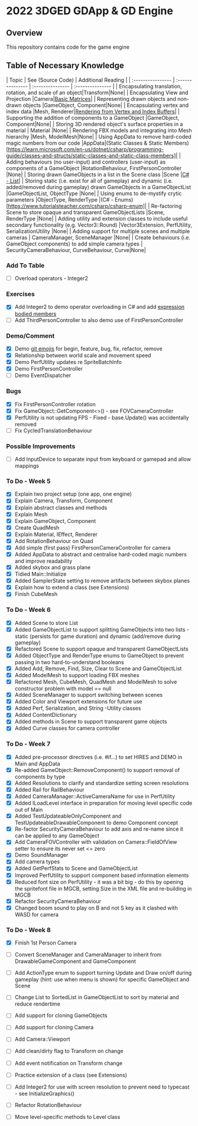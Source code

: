 # 2022 3DGED GDApp & GD Engine

## Overview ##
This repository contains code for the game engine

## Table of Necessary Knowledge ##
| Topic | See (Source Code) | Additional Reading |
| :---------------- | :--------------- | :--------------- | :--------------- | 
| Encapsulating translation, rotation, and scale of an object|Transform|None|
| Encapsulating View and Projection |Camera|[Basic Matrices](http://rbwhitaker.wikidot.com/monogame-basic-matrices)|
| Representing drawn objects and non-drawn objects |GameObject, Component|None|
| Encapsulating vertex and index data |Mesh, Renderer|[Rendering from Vertex and Index Buffers](https://learn.microsoft.com/en-us/windows/win32/direct3d9/rendering-from-vertex-and-index-buffers)|
| Supporting the addition of components to a GameObject |GameObject, Component|None|
| Storing 3D rendered object's surface properties in a material | Material |None|
| Rendering FBX models and integrating into Mesh hierarchy |Mesh, ModelMesh|None|
| Using AppData to remove hard-coded magic numbers from our code |AppData|(Static Classes & Static Members)[https://learn.microsoft.com/en-us/dotnet/csharp/programming-guide/classes-and-structs/static-classes-and-static-class-members]|
| Adding behaviours (no user-input) and controllers (user-input) as components of a GameObject |RotationBehaviour, FirstPersonController |None|
| Storing drawn GameObjects in a list in the Scene class |Scene |[C# - List](https://www.tutorialsteacher.com/csharp/csharp-list)|
| Storing static (i.e. exist for all of gameplay) and dynamic (i.e. added/removed during gameplay) drawn GameObjects in a GameObjectList |GameObjectList, ObjectType |None|
| Using enums to de-mystify crytic parameters |ObjectType, RenderType |(C# - Enums)[https://www.tutorialsteacher.com/csharp/csharp-enum]|
| Re-factoring Scene to store opaque and transparent GameObjectLists |Scene, RenderType |None|
| Adding utility and extension classes to include useful secondary functionality (e.g. Vector3::Round) |Vector3Extension, PerfUtility, SerializationUtility |None|
| Adding support for multiple scenes and multiple cameras | CameraManager, SceneManager |None|
| Create behaviours (i.e. GameObject components) to add simple camera types | SecurityCameraBehaviour, CurveBehaviour, Curve|None|

### Add To Table
- [ ] Overload operators - Integer2

### Exercises
- [x] Add Integer2 to demo operator overloading in C# and add [expression bodied members](https://learn.microsoft.com/en-us/dotnet/csharp/programming-guide/statements-expressions-operators/expression-bodied-members)
- [ ] Add ThirdPersonController to also demo use of FirstPersonController

### Demo/Comment
- [x] Demo [git emojis](https://gitmoji.dev/) for begin, feature, bug, fix, refactor, remove
- [x] Relationship between world scale and movement speed
- [x] Demo PerfUtility updates re SpriteBatchInfo
- [x] Demo FirstPersonController
- [ ] Demo EventDispatcher

### Bugs
- [x] Fix FirstPersonController rotation
- [x] Fix GameObject::GetComponent<>() - see FOVCameraController
- [x] PerfUtility is not updating FPS - Fixed - base.Update() was accidentally removed
- [ ] Fix CycledTranslationBehaviour

### Possible Improvements
- [ ] Add InputDevice to separate input from keyboard or gamepad and allow mappings

### To Do - Week 5
- [x] Explain two project setup (one app, one engine)
- [x] Explain Camera, Transform, Component
- [x] Explain abstract classes and methods
- [x] Explain Mesh
- [x] Explain GameObject, Component
- [x] Create QuadMesh
- [x] Explain Material, IEffect, Renderer
- [x] Add RotationBehaviour on Quad
- [x] Add simple (first pass) FirstPersonCameraController for camera
- [x] Added AppData to abstract and centralise hard-coded magic numbers and improve readability
- [x] Added skybox and grass plane
- [x] Tidied Main::Initialize
- [x] Added SamplerState setting to remove artifacts between skybox planes
- [x] Explain how to extend a class (see Extensions)
- [x] Finish CubeMesh

### To Do - Week 6
- [x] Added Scene to store List<GameObject>
- [x] Added GameObjectList to support splitting GameObjects into two lists - static (persists for game duration) and dynamic (add/remove during gameplay)
- [x] Refactored Scene to support opaque and transparent GameObjectLists
- [x] Added ObjectType and RenderType enums to GameObject to prevent passing in two hard-to-understand booleans
- [x] Added Add, Remove, Find, Size, Clear to Scene and GameObjectList
- [x] Added ModelMesh to support loading FBX meshes
- [x] Refactored Mesh, CubeMesh, QuadMesh and ModelMesh to solve constructor problem with model == null
- [x] Added SceneManager to support switching between scenes
- [x] Added Color and Viewport extensions for future use
- [x] Added Perf, Serialization, and String -Utility classes
- [x] Added ContentDictionary
- [x] Added methods in Scene to support transparent game objects
- [x] Added Curve classes for camera controller

### To Do - Week 7
- [x] Added pre-processor directives (i.e. #if...) to set HIRES and DEMO in Main and AppData
- [x] Re-added GameObject::RemoveComponent<T>() to support removal of components by type
- [x] Added Resolutions to clarify and standardize setting screen resolutions
- [x] Added Rail for RailBehaviour
- [x] Added CameraManager::ActiveCameraName for use in PerfUtility
- [x] Added ILoadLevel interface in preparation for moving level specific code out of Main
- [x] Added TestUpdateableOnlyComponent and TestUpdateableDrawableComponent to demo Component concept
- [x] Re-factor SecurityCameraBehaviour to add axis and re-name since it can be applied to any GameObject
- [x] Add CameraFOVController with validation on Camera::FieldOfView setter to ensure its never set <= zero
- [x] Demo SoundManager
- [x] Add camera types
- [x] Added GetPerfStats to Scene and GameObjectList
- [x] Improved PerfUtility to support component based information elements
- [x] Reduced font size on PerfUtility - it was a bit big - do this by opening the spritefont file in MGCB, setting Size in the XML file and re-building in MGCB
- [x] Refactor SecurityCameraBehaviour
- [x] Changed boom sound to play on B and not S key as it clashed with WASD for camera

### To Do - Week 8
- [x] Finish 1st Person Camera
- [ ] Convert SceneManager and CameraManager to inherit from DrawableGameComponent and GameComponent 
- [ ] Add ActionType enum to support turning Update and Draw on/off during gameplay (hint: use when menu is shown) for specific GameObject and Scene
- [ ] Change List to SortedList in GameObjectList to sort by material and reduce rendertime
- [ ] Add support for cloning GameObjects
- [ ] Add support for cloning Camera
- [ ] Add Camera::Viewport
- [ ] Add clean/dirty flag to Transform on change
- [ ] Add event notification on Transform change
- [ ] Practice extension of a class (see Extensions)
- [ ] Add Integer2 for use with screen resolution to prevent need to typecast - see InitializeGraphics()
- [ ] Refactor RotationBehaviour 
- [ ] Move level-specific methods to Level class

 
